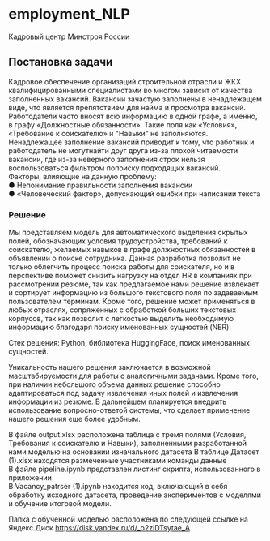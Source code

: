 # employment_NLP
Кадровый центр Минстроя России
## Постановка задачи
Кадровое обеспечение организаций строительной отрасли и ЖКХ квалифицированными специалистами во многом зависит от качества заполненных вакансий. Вакансии зачастую заполнены в ненадлежащем виде, что является препятствием для найма и просмотра вакансий. Работодатели часто вносят всю информацию в одной графе, а именно, в графу «Должностные обязанности». Такие поля как «Условия», «Требование к соискателю» и "Навыки" не заполняются. 
Ненадлежащее заполнение вакансий приводит к тому, что работник и работодатель не могутнайти друг друга из-за плохой читаемости вакансии, где из-за неверного заполнения строк нельзя воспользоваться фильтром попоиску подходящих вакансий.  
Факторы, влияющие на данную проблему:  
● Непонимание правильности заполнения вакансии  
● «Человеческий фактор», допускающий ошибки при написании текста
### Решение
Мы представляем модель для автоматического выделения скрытых полей, обозначающих условия трудоустройства, требований к соискателю, желаемых навыков в графе должностных обязанностей в объявлении о поиске сотрудника. Данная разработка позволит не только облегчить процесс поиска работы для соискателя, но и в перспективе поможет снизить нагрузку на отдел HR в компаниях при рассмотрении резюме, так как предлагаемое нами решение извлекает и сортирует информацию из большого текстового поля по задаваемым пользователем терминам. Кроме того, решение может применяться в любых отраслях, сопряженных с обработкой больших текстовых корпусов, так как позволит с легкостью выделить необходимую информацию благодаря поиску именованных сущностей (NER).

Стек решения: Python, библиотека HuggingFace, поиск именованных сущностей.

Уникальность нашего решения заключается в возможной масштабируемости для работы с аналогичными задачами. Кроме того, при наличии небольшого объема данных решение способно адаптироваться под задачу извлечения иных полей и извлечения информации из резюме. В дальнейшем планируется внедрить использование вопросно-ответой системы, что сделает применение нашего решения еще более удобным.    

В файле output.xlsx расположена таблица с тремя полями (Условия, Требования к соискателю и Навыки), заполненными разработанной нами моделью на основании изначального датасета 
В таблице Датасет (1).xlsx находятся размеченные участниками команды данные  
В файле pipeline.ipynb представлен листинг скрипта, использованного в приложении  
В Vacancy_patrser (1).ipynb находится код, включающий в себя обработку исходного датасета, проведение экспериментов с моделями и обучение итоговой модели.

Папка с обученной моделью расположена по следующей ссылке на Яндекс.Диск https://disk.yandex.ru/d/_o2ziDTsytae_A
